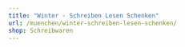 ```yaml
---
title: "Winter - Schreiben Lesen Schenken"
url: /muenchen/winter-schreiben-lesen-schenken/
shop: Schreibwaren
---
```

